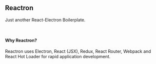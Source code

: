 ## Reactron

Just another React-Electron Boilerplate.

<br/>

#### Why Reactron?

Reactron uses Electron, React (JSX), Redux, React Router, Webpack and React Hot Loader for rapid application development.

